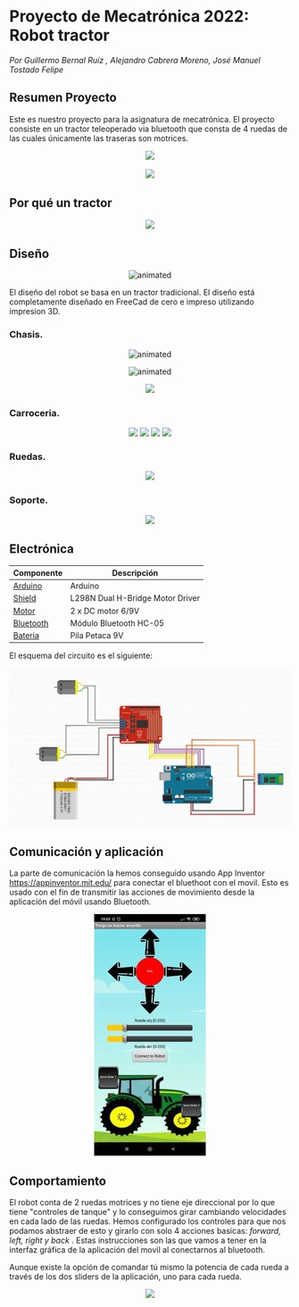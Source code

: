 # Proyecto de Mecatrónica 2022: Robot tractor

_Por Guillermo Bernal Ruíz , Alejandro Cabrera Moreno, José Manuel Tostado Felipe_

## Resumen Proyecto

Este es nuestro proyecto para la asignatura de mecatrónica.
El proyecto consiste en un tractor teleoperado via bluetooth que consta de 4 ruedas de las cuales únicamente las traseras son motrices.

<p align="center">
  <img src="https://i.gyazo.com/3658b0d9328061116e11e5675215771e.jpg">
</p>

<p align="center">
  <img src="https://i.gyazo.com/3b3d2802e6a005d74da43f8e7d361fbc.jpg">
</p>

## Por qué un tractor

<p align="center">
  <img src="https://s3-eu-west-1.amazonaws.com/topmaquinaria-static/aimages/189/361/4fa/77a/48b/ae3/346094/standard/49083332_large_26084.jpg?1633377784">
</p>


## Diseño

<p align="center">
  <img src="https://user-images.githubusercontent.com/73531592/208531344-dac4fac3-b44c-446f-a8aa-40f29f62884f.gif" alt="animated" />
</p>

El diseño del robot se basa en un tractor tradicional. El diseño está completamente diseñado en FreeCad de cero e impreso utilizando impresion 3D.


### Chasis.
<p align="center">
  <img src="https://user-images.githubusercontent.com/73531592/208457571-cf3ba951-1695-4452-bf56-e7565302b5b4.gif" alt="animated" />
</p>
<p align="center">
  <img src="https://user-images.githubusercontent.com/73531592/208457317-7647a46b-a52a-4500-9fc7-923a26a336d9.gif" alt="animated" />
</p>
<p align="center">
  <img src="https://user-images.githubusercontent.com/73531592/208454266-962cde31-06b8-4026-8622-24d7568c898b.png">
</p>

### Carroceria.
<p align="center">
  <img src="https://user-images.githubusercontent.com/73531592/208450947-a4a93bb3-27c6-4689-aeba-2b7de24e49ad.png">
  <img src="https://user-images.githubusercontent.com/73531592/208451044-f2b6e5b6-26dc-4919-a29e-9faa88c7f64c.png">
  <img src="https://user-images.githubusercontent.com/73531592/208451148-1122d24e-8b2a-45bf-93e0-ba6afa25c5bb.png">
  <img src="(https://user-images.githubusercontent.com/73531592/208451908-7c822283-65f7-480c-bf80-b368d6385903.png">
</p>

### Ruedas.
<p align="center">
  <img src="https://user-images.githubusercontent.com/73531592/208451683-e8bc1db5-6fba-4c72-8f81-447099dceadc.png">
</p>

### Soporte.
<p align="center">
  <img src="https://user-images.githubusercontent.com/73531592/208452285-766e6b7f-644f-41a8-a42f-f2bfef17f4c7.png">
</p>


## Electrónica

| **Componente** | **Descripción** |
| -- | -- |
| [Arduino](https://docs.arduino.cc/static/9d6ed041fec691039663ae42f50fabcc/A000066-datasheet.pdf) | Arduino |
| [Shield](http://www.handsontec.com/dataspecs/L298N%20Motor%20Driver.pdf) | L298N Dual H-Bridge Motor Driver |
| [Motor](https://www.arduino.cc/documents/datasheets/DCmotor6_9V.pdf) | 2 x DC motor 6/9V |
| [Bluetooth](https://4.imimg.com/data4/CT/HK/MY-5859485/bluetooth-module.pdf) | Módulo Bluetooth HC-05 |
| [Bateria](https://es.rs-online.com/web/p/pilas-de-9v/5145928) | Pila Petaca 9V |

El esquema del circuito es el siguiente:

![](https://github.com/alcabmo/Mecatronica-Proyecto/blob/main/resources/circuito.jpg?raw=true)


## Comunicación y aplicación

La parte de comunicación la hemos conseguido usando App Inventor https://appinventor.mit.edu/ para conectar el bluethoot con el movil.
Esto es usado con el fin de transmitir las acciones de movimiento desde la aplicación del móvil usando Bluetooth.

<p align="center">
  <img width="200" height="433" src="https://github.com/alcabmo/Mecatronica-Proyecto/blob/main/resources/app_resize.jpg">
</p>

## Comportamiento

El  robot conta de 2 ruedas motrices y no tiene eje direccional por lo que tiene "controles de tanque" y lo conseguimos girar cambiando velocidades en cada lado de las ruedas. Hemos configurado los controles para que nos podamos abstraer de esto y girarlo con solo 4 acciones basicas: _forward, left, right y back_ . Estas instrucciones son las que vamos a tener en la interfaz gráfica de la aplicación del movil al conectarnos al bluetooth.

Aunque existe la opción de comandar tú mismo la potencia de cada rueda a través de los dos sliders de la aplicación, uno para cada rueda.

<p align="center">
  <img src="https://i.gyazo.com/9d71dff40cf3c9cc9527aad23cc65a3f.png">
</p>
